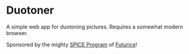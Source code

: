 # Duotoner

A simple web app for duotoning pictures. Requires a somewhat modern browser.

Sponsored by the mighty [SPICE Program](https://spiceprogram.org) of [Futurice](https://futurice.com)!